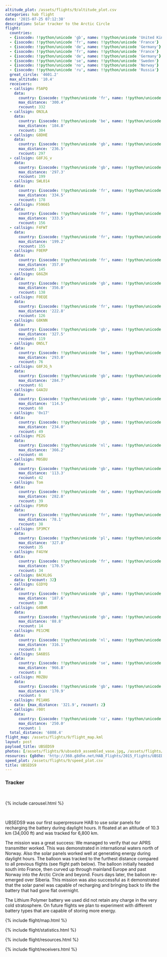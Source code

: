 ```yaml
---
altitude_plot: /assets/flights/9/altitude_plot.csv
categories: hab flight
date: '2015-07-25 07:12:38'
description: Solar tracker to the Arctic Circle
flight:
  countries:
  - {isocode: !!python/unicode 'gb', name: !!python/unicode 'United Kingdom'}
  - {isocode: !!python/unicode 'fr', name: !!python/unicode 'France'}
  - {isocode: !!python/unicode 'de', name: !!python/unicode 'Germany'}
  - {isocode: !!python/unicode 'fr', name: !!python/unicode 'France'}
  - {isocode: !!python/unicode 'de', name: !!python/unicode 'Germany'}
  - {isocode: !!python/unicode 'se', name: !!python/unicode 'Sweden'}
  - {isocode: !!python/unicode 'no', name: !!python/unicode 'Norway'}
  - {isocode: !!python/unicode 'ru', name: !!python/unicode 'Russia'}
  great_circle: '4601.2'
  max_altitude: '10.4'
  receivers:
  - callsign: F5APQ
    data:
      country: {isocode: !!python/unicode 'fr', name: !!python/unicode 'France'}
      max_distance: '300.4'
      rxcount: 332
  - callsign: ON3LA
    data:
      country: {isocode: !!python/unicode 'be', name: !!python/unicode 'Belgium'}
      max_distance: '184.8'
      rxcount: 304
  - callsign: G8DHE
    data:
      country: {isocode: !!python/unicode 'gb', name: !!python/unicode 'United Kingdom'}
      max_distance: '236.5'
      rxcount: 297
  - callsign: G8FJG_v
    data:
      country: {isocode: !!python/unicode 'gb', name: !!python/unicode 'United Kingdom'}
      max_distance: '297.3'
      rxcount: 199
  - callsign: SWL014
    data:
      country: {isocode: !!python/unicode 'fr', name: !!python/unicode 'France'}
      max_distance: '334.5'
      rxcount: 178
  - callsign: F59665
    data:
      country: {isocode: !!python/unicode 'fr', name: !!python/unicode 'France'}
      max_distance: '333.5'
      rxcount: 156
  - callsign: F4FWT
    data:
      country: {isocode: !!python/unicode 'fr', name: !!python/unicode 'France'}
      max_distance: '199.2'
      rxcount: 155
  - callsign: F0ERP
    data:
      country: {isocode: !!python/unicode 'fr', name: !!python/unicode 'France'}
      max_distance: '357.0'
      rxcount: 145
  - callsign: G6GZH
    data:
      country: {isocode: !!python/unicode 'gb', name: !!python/unicode 'United Kingdom'}
      max_distance: '356.0'
      rxcount: 138
  - callsign: F0EQE
    data:
      country: {isocode: !!python/unicode 'fr', name: !!python/unicode 'France'}
      max_distance: '222.8'
      rxcount: 126
  - callsign: G8KNN
    data:
      country: {isocode: !!python/unicode 'gb', name: !!python/unicode 'United Kingdom'}
      max_distance: '327.5'
      rxcount: 119
  - callsign: ON5LT
    data:
      country: {isocode: !!python/unicode 'be', name: !!python/unicode 'Belgium'}
      max_distance: '293.0'
      rxcount: 76
  - callsign: G8FJG_h
    data:
      country: {isocode: !!python/unicode 'gb', name: !!python/unicode 'United Kingdom'}
      max_distance: '284.7'
      rxcount: 61
  - callsign: G4AIU
    data:
      country: {isocode: !!python/unicode 'gb', name: !!python/unicode 'United Kingdom'}
      max_distance: '114.5'
      rxcount: 60
  - callsign: '0x17'
    data:
      country: {isocode: !!python/unicode 'gb', name: !!python/unicode 'United Kingdom'}
      max_distance: '234.0'
      rxcount: 49
  - callsign: PE2G
    data:
      country: {isocode: !!python/unicode 'nl', name: !!python/unicode 'Netherlands'}
      max_distance: '366.2'
      rxcount: 46
  - callsign: M0SBU
    data:
      country: {isocode: !!python/unicode 'gb', name: !!python/unicode 'United Kingdom'}
      max_distance: '113.3'
      rxcount: 42
  - callsign: Tom
    data:
      country: {isocode: !!python/unicode 'de', name: !!python/unicode 'Germany'}
      max_distance: '282.8'
      rxcount: 39
  - callsign: F5MVO
    data:
      country: {isocode: !!python/unicode 'fr', name: !!python/unicode 'France'}
      max_distance: '78.1'
      rxcount: 38
  - callsign: SP3MCY
    data:
      country: {isocode: !!python/unicode 'pl', name: !!python/unicode 'Poland'}
      max_distance: '327.8'
      rxcount: 35
  - callsign: F4GYW
    data:
      country: {isocode: !!python/unicode 'fr', name: !!python/unicode 'France'}
      max_distance: '170.5'
      rxcount: 34
  - callsign: BACKLOG
    data: {rxcount: 32}
  - callsign: G1DYQ
    data:
      country: {isocode: !!python/unicode 'gb', name: !!python/unicode 'United Kingdom'}
      max_distance: '187.6'
      rxcount: 30
  - callsign: G4BWR
    data:
      country: {isocode: !!python/unicode 'gb', name: !!python/unicode 'United Kingdom'}
      max_distance: '88.8'
      rxcount: 14
  - callsign: PE1CME
    data:
      country: {isocode: !!python/unicode 'nl', name: !!python/unicode 'Netherlands'}
      max_distance: '316.1'
      rxcount: 8
  - callsign: SA6BSS
    data:
      country: {isocode: !!python/unicode 'se', name: !!python/unicode 'Sweden'}
      max_distance: '966.8'
      rxcount: 8
  - callsign: M0ZBU
    data:
      country: {isocode: !!python/unicode 'gb', name: !!python/unicode 'United Kingdom'}
      max_distance: '170.9'
      rxcount: 6
  - callsign: PE1ANS
    data: {max_distance: '321.9', rxcount: 2}
  - callsign: r00t
    data:
      country: {isocode: !!python/unicode 'cz', name: !!python/unicode 'Czech Rep.'}
      max_distance: '250.0'
      rxcount: 1
  total_distance: '6808.4'
flight_map: /assets/flights/9/flight_map.kml
layout: post
payload_title: UBSEDS9
photos: [/assets/flights/9/ubseds9_assembled_vase.jpg, /assets/flights/9/ubseds9_pcb_early.jpg]
resources: {g8dhe: 'http://360.g8dhe.net/HAB_Flights/2015_Flights/UBSEDS9_20150725/index.php?ind=9'}
speed_plot: /assets/flights/9/speed_plot.csv
title: UBSEDS9
---
```


<!--more-->

### Tracker

<br/>

{% include carousel.html %}

<br/>

UBSEDS9 was our first superpressure HAB to use solar panels for recharging the battery during daylight hours. It floated at an altitude of 10.3 km (34,000 ft) and was tracked for 6,800 km.

The mission was a great success: We managed to verify that our APRS transmitter worked. This was demonstrated in international waters north of Norway. Also the solar panels worked well at generating energy during daylight hours. The balloon was tracked to the furthest distance compared to all previous flights (see flight path below). The balloon initially headed south into France, then curved up through mainland Europe and past Norway into the Arctic Circle and beyond. Fours days later, the balloon re-emerged over Siberia. This mission was also successful as it demonstrated that the solar panel was capable of recharging and bringing back to life the battery that had gone flat overnight.

The Lithium Polymer battery we used did not retain any charge in the very cold stratosphere. On future flights we plan to experiment with different battery types that are capable of storing more energy.

{% include flight/map.html %}

{% include flight/statistics.html %}

{% include flight/resources.html %}

{% include flight/receivers.html %}
